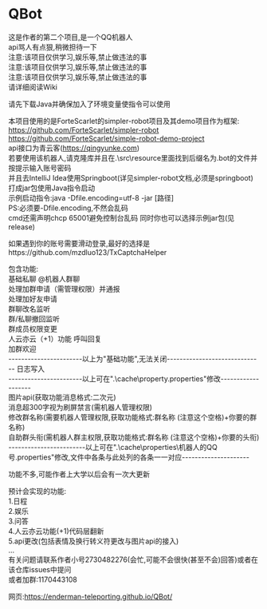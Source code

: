# QBot
 这是作者的第二个项目,是一个QQ机器人  
 api骂人有点狠,稍微担待一下  
 注意:该项目仅供学习,娱乐等,禁止做违法的事  
 注意:该项目仅供学习,娱乐等,禁止做违法的事  
 注意:该项目仅供学习,娱乐等,禁止做违法的事  
 请详细阅读Wiki
   
 请先下载Java并确保加入了环境变量使指令可以使用  
  
 本项目使用的是ForteScarlet的simpler-robot项目及其demo项目作为框架:  
 https://github.com/ForteScarlet/simpler-robot  
 https://github.com/ForteScarlet/simple-robot-demo-project  
 api接口为青云客(https://qingyunke.com)  
 若要使用该机器人,请克隆库并且在.\src\resource里面找到后缀名为.bot的文件并按提示输入账号密码  
 并且去IntelliJ Idea使用Springboot(详见simpler-robot文档,必须是springboot)打成jar包使用Java指令启动  
 示例启动指令:java -Dfile.encoding=utf-8 -jar [路径]  
 PS:必须要-Dfile.encoding,不然会乱码  
 cmd还需声明chcp 65001避免控制台乱码
 同时你也可以选择示例jar包(见release)  
 
如果遇到你的账号需要滑动登录,最好的选择是https://github.com/mzdluo123/TxCaptchaHelper  

   
 包含功能:  
 基础私聊
 @机器人群聊  
 处理加群申请（需管理权限）并通报  
 处理加好友申请  
 群聊改名监听  
 群/私聊撤回监听  
 群成员权限变更  
 人云亦云（+1）功能
 呼叫回复  
 加群欢迎  
-----------------------以上为"基础功能",无法关闭------------------------------
 日志写入  
-----------------------以上可在".\cache\property.properties"修改-------------------  
 图片api(获取功能消息格式:二次元)  
 消息超300字视为刷屏禁言(需机器人管理权限)  
 修改群名称(需要机器人管理权限,获取功能格式:群名称 (注意这个空格)+你要的群名称)  
 自助群头衔(需机器人群主权限,获取功能格式:群名称 (注意这个空格)+你要的头衔)  
------------------------以上可在".\cache\properties\机器人的QQ号.properties"修改,文件中各条与此处列的各条一一对应---------------------
 
  
 功能不多,可能作者上大学以后会有一次大更新  
   
 预计会实现的功能:  
 1.日程  
 2.娱乐  
 3.问答  
 4.人云亦云功能(+1)代码层翻新  
 5.api更改(包括表情及换行转义符更改与图片api的接入)  
 ...  
 有关问题请联系作者小号2730482276(会忙,可能不会很快(甚至不会)回答)或者在该仓库issues中提问  
 或者加群:1170443108  
  

网页:https://enderman-teleporting.github.io/QBot/
